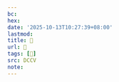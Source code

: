 ```yaml
---
bc:
hex:
date: '2025-10-13T10:27:39+08:00'
lastmod:
title: 􄷟
url: 􄷟
tags: [𧑘]
src: DCCV
note:
---
```

